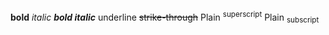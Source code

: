 **bold** *italic* ***bold italic*** <span class="underline">underline</span> ~~strike-through~~ Plain <sup>superscript</sup> Plain <sub>subscript</sub>
